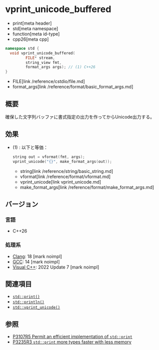 # vprint_unicode_buffered
* print[meta header]
* std[meta namespace]
* function[meta id-type]
* cpp26[meta cpp]

```cpp
namespace std {
  void vprint_unicode_buffered(
         FILE* stream,
         string_view fmt,
         format_args args); // (1) C++26
}
```
* FILE[link /reference/cstdio/file.md]
* format_args[link /reference/format/basic_format_args.md]

## 概要
確保した文字列バッファに書式指定の出力を作ってからUnicode出力する。


## 効果
- (1) : 以下と等価：
    ```cpp
    string out = vformat(fmt, args);
    vprint_unicode("{}", make_format_args(out));
    ```
    * string[link /reference/string/basic_string.md]
    * vformat[link /reference/format/vformat.md]
    * vprint_unicode[link vprint_unicode.md]
    * make_format_args[link /reference/format/make_format_args.md]


## バージョン
### 言語
- C++26

### 処理系
- [Clang](/implementation.md#clang): 18 [mark noimpl]
- [GCC](/implementation.md#gcc): 14 [mark noimpl]
- [Visual C++](/implementation.md#visual_cpp): 2022 Update 7 [mark noimpl]


## 関連項目
- [`std::print()`](print.md)
- [`std::println()`](println.md)
- [`std::vprint_unicode()`](vprint_unicode.md)


## 参照
- [P3107R5 Permit an efficient implementation of `std::print`](https://open-std.org/jtc1/sc22/wg21/docs/papers/2024/p3107r5.html)
- [P3235R3 `std::print` more types faster with less memory](https://open-std.org/jtc1/sc22/wg21/docs/papers/2024/p3235r3.html)
